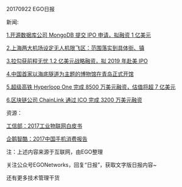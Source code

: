 20170922 EGO日报

新闻:

[1.开源数据库公司 MongoDB 提交 IPO 申请，拟融资 1 亿美元](http://tech.sina.com.cn/i/2017-09-22/doc-ifymesii4876265.shtml)

[2.上海两大机场设定无人机限飞区：范围落实到具体街、镇](http://www.thepaper.cn/newsDetail_forward_1802853)

[3.拉勾获前程无忧 1.2 亿美元战略融资，拟 2019 年赴美 IPO](http://www.pingwest.com/wire/lagou-51job/)

[4.中国首家以海底隧道为主题的博物馆在青岛正式开馆](http://news.xinhuanet.com/2017-09/22/c_1121709017.htm)

[5.超级高铁 Hyperloop One 完成 8500 万美元融资，估值将超 7 亿美元](http://tech.sina.com.cn/it/2017-09-22/doc-ifymfcih2431774.shtml)

[6.区块链公司 ChainLink 通过 ICO 完成 3200 万美元融资](http://36kr.com/p/5094500.html)

资源：

[工信部：2017工业物联网白皮书](http://www.199it.com/archives/635418.html)

[企鹅智酷：2017中国手机消费报告](http://tech.qq.com/a/20170919/013769.htm)

注：上述内容来源于互联网，由EGO整理

关注公众号EGONetworks，回复“日报”，获取文字版日报内容~

还有更多技术管理干货
